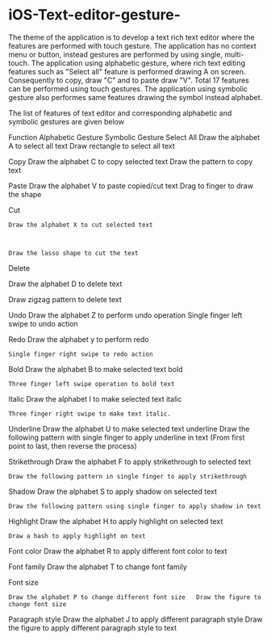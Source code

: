 # iOS-Text-editor-gesture-

The theme of the application is to develop a text rich text editor where the features are performed with touch gesture.
The application has no context menu or button, instead gestures are performed by using single, multi-touch.
The application using alphabetic gesture, where rich text editing features such as "Select all" feature is performed drawing A on screen.
Consequently to copy, draw "C" and to paste draw "V". Total 17 features can be performed using touch gestures.
The application using symbolic gesture also performes same features drawing the symbol instead alphabet.

The list of features of text editor and corresponding alphabetic and symbolic gestures are given below

Function	Alphabetic  Gesture	Symbolic  Gesture
Select All
	Draw the alphabet A to select all text	Draw rectangle to select all text
 

Copy
	Draw the alphabet C to copy selected text
	Draw the pattern to copy text
 

Paste
	Draw the alphabet V to paste copied/cut text
	Drag to finger to draw the shape
 
Cut





	Draw the alphabet X to cut selected text



	Draw the lasso shape to cut the text
 

Delete
	
Draw the alphabet D to delete text


	
Draw zigzag pattern to delete text

 

Undo
	Draw the alphabet Z to perform undo operation
	Single finger left swipe to undo action

 
Redo
	Draw the alphabet y to perform redo

	Single finger right swipe to redo action

 

Bold
	Draw the alphabet B to make selected text bold

	Three finger left swipe operation to bold text
 

Italic
	Draw the alphabet I to make selected text italic

	Three finger right swipe to make text italic.

 

Underline
	Draw the alphabet U to make selected text underline
	Draw the following pattern with single finger  to apply underline in text (From first point to last, then reverse the process)

 

Strikethrough
	Draw the alphabet F to apply strikethrough to selected text


	Draw the following pattern in single finger to apply strikethrough

 

Shadow
	Draw the alphabet S to apply shadow on selected text




	Draw the following pattern using single finger to apply shadow in text

 

Highlight
	Draw the alphabet H to apply highlight on selected text


	Draw a hash to apply highlight on text

 
Font color	Draw the alphabet R to apply different font color to text
	
Font family
	Draw the alphabet T to
change font family
	

Font size


	Draw the alphabet P to change different font size	Draw the figure to change font size
 
Paragraph style
	Draw the alphabet J to apply different paragraph style	Draw the figure to apply different paragraph style to text

 


